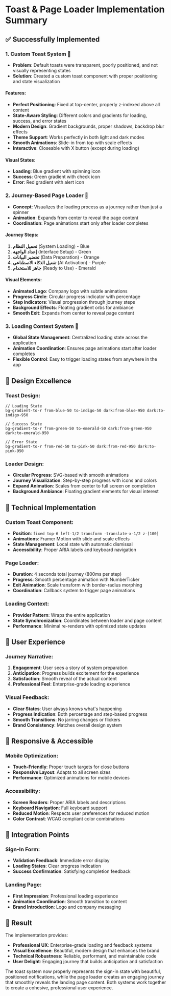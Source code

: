 # Toast & Page Loader Implementation Summary

## ✅ **Successfully Implemented**

### 1. **Custom Toast System** 🍞

- **Problem**: Default toasts were transparent, poorly positioned, and not visually representing states
- **Solution**: Created a custom toast component with proper positioning and state visualization

#### Features:

- **Perfect Positioning**: Fixed at top-center, properly z-indexed above all content
- **State-Aware Styling**: Different colors and gradients for loading, success, and error states
- **Modern Design**: Gradient backgrounds, proper shadows, backdrop blur effects
- **Theme Support**: Works perfectly in both light and dark modes
- **Smooth Animations**: Slide-in from top with scale effects
- **Interactive**: Closeable with X button (except during loading)

#### Visual States:

- **Loading**: Blue gradient with spinning icon
- **Success**: Green gradient with check icon
- **Error**: Red gradient with alert icon

### 2. **Journey-Based Page Loader** 🚀

- **Concept**: Visualizes the loading process as a journey rather than just a spinner
- **Animation**: Expands from center to reveal the page content
- **Coordination**: Page animations start only after loader completes

#### Journey Steps:

1. **تحميل النظام** (System Loading) - Blue
2. **إعداد الواجهة** (Interface Setup) - Green
3. **تحضير البيانات** (Data Preparation) - Orange
4. **تفعيل الذكاء الاصطناعي** (AI Activation) - Purple
5. **جاهز للاستخدام** (Ready to Use) - Emerald

#### Visual Elements:

- **Animated Logo**: Company logo with subtle animations
- **Progress Circle**: Circular progress indicator with percentage
- **Step Indicators**: Visual progression through journey steps
- **Background Effects**: Floating gradient orbs for ambiance
- **Smooth Exit**: Expands from center to reveal page content

### 3. **Loading Context System** 🔄

- **Global State Management**: Centralized loading state across the application
- **Animation Coordination**: Ensures page animations start after loader completes
- **Flexible Control**: Easy to trigger loading states from anywhere in the app

## 🎨 **Design Excellence**

### Toast Design:

```tsx
// Loading State
bg-gradient-to-r from-blue-50 to-indigo-50 dark:from-blue-950 dark:to-indigo-950

// Success State
bg-gradient-to-r from-green-50 to-emerald-50 dark:from-green-950 dark:to-emerald-950

// Error State
bg-gradient-to-r from-red-50 to-pink-50 dark:from-red-950 dark:to-pink-950
```

### Loader Design:

- **Circular Progress**: SVG-based with smooth animations
- **Journey Visualization**: Step-by-step progress with icons and colors
- **Expand Animation**: Scales from center to full screen on completion
- **Background Ambiance**: Floating gradient elements for visual interest

## 🔧 **Technical Implementation**

### Custom Toast Component:

- **Position**: `fixed top-6 left-1/2 transform -translate-x-1/2 z-[100]`
- **Animations**: Framer Motion with slide and scale effects
- **State Management**: Local state with automatic dismissal
- **Accessibility**: Proper ARIA labels and keyboard navigation

### Page Loader:

- **Duration**: 4 seconds total journey (800ms per step)
- **Progress**: Smooth percentage animation with NumberTicker
- **Exit Animation**: Scale transform with border-radius morphing
- **Coordination**: Callback system to trigger page animations

### Loading Context:

- **Provider Pattern**: Wraps the entire application
- **State Synchronization**: Coordinates between loader and page content
- **Performance**: Minimal re-renders with optimized state updates

## 🚀 **User Experience**

### Journey Narrative:

1. **Engagement**: User sees a story of system preparation
2. **Anticipation**: Progress builds excitement for the experience
3. **Satisfaction**: Smooth reveal of the actual content
4. **Professional Feel**: Enterprise-grade loading experience

### Visual Feedback:

- **Clear States**: User always knows what's happening
- **Progress Indication**: Both percentage and step-based progress
- **Smooth Transitions**: No jarring changes or flickers
- **Brand Consistency**: Matches overall design system

## 📱 **Responsive & Accessible**

### Mobile Optimization:

- **Touch-Friendly**: Proper touch targets for close buttons
- **Responsive Layout**: Adapts to all screen sizes
- **Performance**: Optimized animations for mobile devices

### Accessibility:

- **Screen Readers**: Proper ARIA labels and descriptions
- **Keyboard Navigation**: Full keyboard support
- **Reduced Motion**: Respects user preferences for reduced motion
- **Color Contrast**: WCAG compliant color combinations

## 🎯 **Integration Points**

### Sign-In Form:

- **Validation Feedback**: Immediate error display
- **Loading States**: Clear progress indication
- **Success Confirmation**: Satisfying completion feedback

### Landing Page:

- **First Impression**: Professional loading experience
- **Animation Coordination**: Smooth transition to content
- **Brand Introduction**: Logo and company messaging

## 🌟 **Result**

The implementation provides:

- **Professional UX**: Enterprise-grade loading and feedback systems
- **Visual Excellence**: Beautiful, modern design that enhances the brand
- **Technical Robustness**: Reliable, performant, and maintainable code
- **User Delight**: Engaging journey that builds anticipation and satisfaction

The toast system now properly represents the sign-in state with beautiful, positioned notifications, while the page loader creates an engaging journey that smoothly reveals the landing page content. Both systems work together to create a cohesive, professional user experience.

